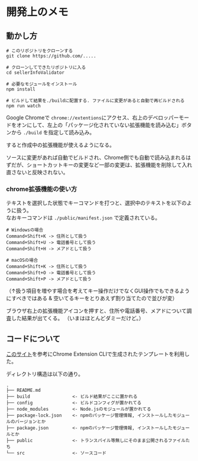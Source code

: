 # 開発上のメモ

## 動かし方

```
# このリポジトリをクローンする
git clone https://github.com/.....

# クローンしてできたリポジトリに入る
cd sellerInfoValidator

# 必要なモジュールをインストール
npm install

# ビルドして結果を./buildに配置する. ファイルに変更があると自動で再ビルドされる
npm run watch
```

Google Chromeで `chrome://extentions`にアクセス、右上のデベロッパーモードをオンにして、左上の「パッケージ化されていない拡張機能を読み込む」ボタンから `./build` を指定して読み込み。

すると作成中の拡張機能が使えるようになる。

ソースに変更があれば自動でビルドされ、Chrome側でも自動で読み込まれるはずだが、ショートカットキーの変更など一部の変更は、拡張機能を削除して入れ直さないと反映されない。

### chrome拡張機能の使い方
テキストを選択した状態でキーコマンドを打つと、選択中のテキストを以下のように扱う。  
なおキーコマンドは `./public/manifest.json` で定義されている。
```
# Windowsの場合
Command+Shift+K -> 住所として扱う
Command+Shift+U -> 電話番号として扱う
Command+Shift+H -> メアドとして扱う

# macOSの場合
Command+Shift+K -> 住所として扱う
Command+Shift+O -> 電話番号として扱う
Command+Shift+P -> メアドとして扱う
```
（↑扱う項目を増やす場合を考えてキー操作だけでなくGUI操作でもできるようにすべきではある & 空いてるキーをとりあえず割り当てたので並びが変）

ブラウザ右上の拡張機能アイコンを押すと、住所や電話番号、メアドについて調査した結果が出てくる。
（いまはほとんどダミーだけど。）

## コードについて
[このサイト](https://itnews.org/news_contents/product-chrome-extension-cli)を参考にChrome Extension CLIで生成されたテンプレートを利用した。

ディレクトリ構造は以下の通り。

```
.
├── README.md
├── build                <- ビルド結果がここに置かれる
├── config               <- ビルドコンフィグが置かれてる
├── node_modules         <- Node.jsのモジュールが置かれてる
├── package-lock.json    <- npmのパッケージ管理情報, インストールしたモジュールのバージョンとか
├── package.json         <- npmのパッケージ管理情報, インストールしたモジュールとか
├── public               <- トランスパイル等無しにそのまま公開されるファイルたち
└── src                  <- ソースコード
```


